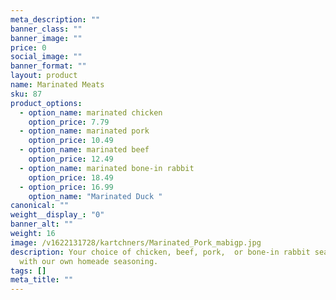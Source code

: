 ```yaml
---
meta_description: ""
banner_class: ""
banner_image: ""
price: 0
social_image: ""
banner_format: ""
layout: product
name: Marinated Meats
sku: 87
product_options:
  - option_name: marinated chicken
    option_price: 7.79
  - option_name: marinated pork
    option_price: 10.49
  - option_name: marinated beef
    option_price: 12.49
  - option_name: marinated bone-in rabbit
    option_price: 18.49
  - option_price: 16.99
    option_name: "Marinated Duck "
canonical: ""
weight__display_: "0"
banner_alt: ""
weight: 16
image: /v1622131728/kartchners/Marinated_Pork_mabigp.jpg
description: Your choice of chicken, beef, pork,  or bone-in rabbit seasoned
  with our own homeade seasoning.
tags: []
meta_title: ""
---
```

